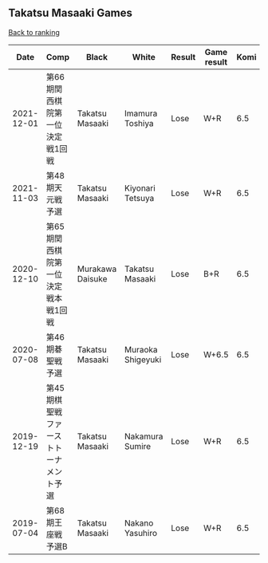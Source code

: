 ## Takatsu Masaaki Games

[Back to ranking](../../index.md)




| **Date** | **Comp** | **Black** | **White** | **Result** | **Game result** | **Komi** | **Rating** | **Diff** | 
| --- | --- | --- | --- | --- | --- | --- | --- | --- |
| 2021-12-01 | 第66期関西棋院第一位決定戦1回戦 | Takatsu Masaaki | Imamura Toshiya | Lose | W+R | 6.5 | missing | 0 | 
| 2021-11-03 | 第48期天元戦予選 | Takatsu Masaaki | Kiyonari Tetsuya | Lose | W+R | 6.5 | missing | 0 | 
| 2020-12-10 | 第65期関西棋院第一位決定戦本戦1回戦 | Murakawa Daisuke | Takatsu Masaaki | Lose | B+R | 6.5 | missing | 0 | 
| 2020-07-08 | 第46期碁聖戦予選 | Takatsu Masaaki | Muraoka Shigeyuki | Lose | W+6.5 | 6.5 | missing | 0 | 
| 2019-12-19 | 第45期棋聖戦ファーストトーナメント予選 | Takatsu Masaaki | Nakamura Sumire | Lose | W+R | 6.5 | missing | 0 | 
| 2019-07-04 | 第68期王座戦予選B | Takatsu Masaaki | Nakano Yasuhiro | Lose | W+R | 6.5 | missing | missing |




